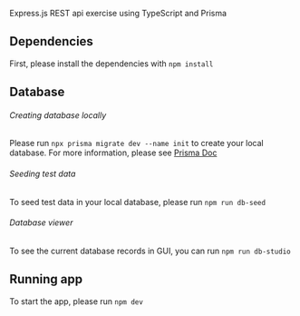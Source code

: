 Express.js REST api exercise using TypeScript and Prisma

## Dependencies

First, please install the dependencies with `npm install`

## Database

###### Creating database locally

Please run `npx prisma migrate dev --name init` to create your local database. For more information, please see [Prisma Doc](https://www.prisma.io/docs/getting-started/quickstart#3-run-a-migration-to-create-your-database-tables-with-prisma-migrate)

###### Seeding test data

To seed test data in your local database, please run `npm run db-seed`

###### Database viewer

To see the current database records in GUI, you can run `npm run db-studio`

## Running app

To start the app, please run `npm dev`
